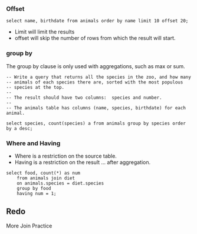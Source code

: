 ### Offset

```
select name, birthdate from animals order by name limit 10 offset 20;
```

- Limit will limit the results
- offset will skip the number of rows from which the result will start.

### group by
The group by clause is only used with aggregations, such as max or sum.

```
-- Write a query that returns all the species in the zoo, and how many
-- animals of each species there are, sorted with the most populous
-- species at the top.
--
-- The result should have two columns:  species and number.
--
-- The animals table has columns (name, species, birthdate) for each animal.

select species, count(species) a from animals group by species order by a desc;
```

### Where and Having
- Where is a restriction on the source table.
- Having is a restriction on the result ... after aggregation.

```
select food, count(*) as num
    from animals join diet
    on animals.species = diet.species
    group by food
    having num = 1;
```
## Redo
More Join Practice